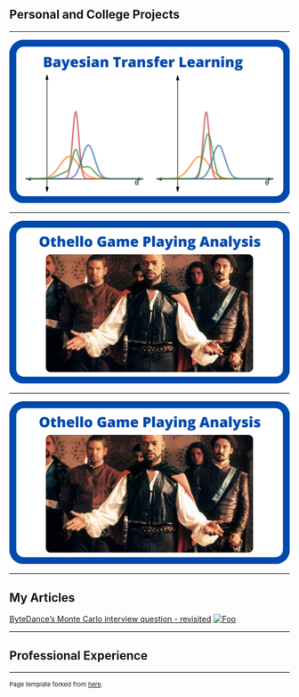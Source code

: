 ## Personal and College Projects

---

[![BTL](images/btl.png?raw=true)](http://example.net/)

---

[![Othello](images/Othello.png?raw=true)](http://example.net/)

---

[![Othello](images/Othello.png?raw=true)](http://example.net/)

---

## My Articles

[ByteDance’s Monte Carlo interview question - revisited](https://medium.com/@barberal/bytedance-monte-carlo-interview-question-revisited-882ea89eca0)
<a href="https://medium.com/@barberal/bytedance-monte-carlo-interview-question-revisited-882ea89eca0" rel="medium article ByteDance">![Foo](https://miro.medium.com/max/1280/0*rFu2uPAlSYKoijan.jpeg)</a>


---

## Professional Experience


---
<p style="font-size:11px">Page template forked from <a href="https://github.com/evanca/quick-portfolio">here</a>.</p>
<!-- Remove above link if you don't want to attibute -->
